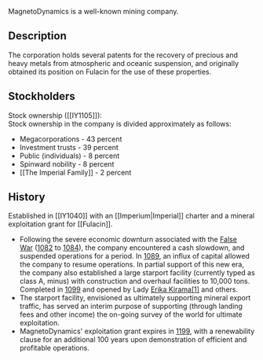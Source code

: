 MagnetoDynamics is a well-known mining company.

## Description
The corporation holds several patents for the recovery of precious and heavy metals from atmospheric and oceanic suspension, and originally obtained its position on Fulacin for the use of these properties.


## Stockholders
Stock ownership ([[IY1105]]):  
Stock ownership in the company is divided approximately as follows:

- Megacorporations - 43 percent
- Investment trusts - 39 percent
- Public (individuals) - 8 percent
- Spinward nobility - 8 percent
- [[The Imperial Family]] - 2 percent

## History

Established in [[IY1040]] with an [[Imperium|Imperial]] charter and a mineral exploitation grant for [[Fulacin]].

- Following the severe economic downturn associated with the [False War](https://wiki.travellerrpg.com/Fourth_Frontier_War "Fourth Frontier War") ([1082](https://wiki.travellerrpg.com/1082 "1082") to [1084](https://wiki.travellerrpg.com/1084 "1084")), the company encountered a cash slowdown, and suspended operations for a period. In [1089](https://wiki.travellerrpg.com/1089 "1089"), an influx of capital allowed the company to resume operations. In partial support of this new era, the company also established a large starport facility (currently typed as class A, minus) with construction and overhaul facilities to 10,000 tons. Completed in [1099](https://wiki.travellerrpg.com/1099 "1099") and opened by Lady [Erika Kirama](https://wiki.travellerrpg.com/index.php?title=Erika_Kirama&action=edit&redlink=1 "Erika Kirama (page does not exist)")[[1]](https://wiki.travellerrpg.com/MagnetoDynamics#cite_note-IL614-1) and others.
- The starport facility, envisioned as ultimately supporting mineral export traffic, has served an interim purpose of supporting (through landing fees and other income) the on-going survey of the world for ultimate exploitation.
- MagnetoDynamics' exploitation grant expires in [1199](https://wiki.travellerrpg.com/1199 "1199"), with a renewability clause for an additional 100 years upon demonstration of efficient and profitable operations.